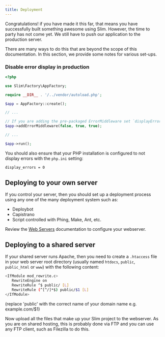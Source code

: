 ```yaml
---
title: Deployment
---
```

Congratulations! 
if you have made it this far, that means you have successfully built something awesome using Slim. 
However, the time to party has not come yet. 
We still have to push our application to the production server.

There are many ways to do this that are beyond the scope of this documentation. 
In this section, we provide some notes for various set-ups.

### Disable error display in production

```php
<?php

use Slim\Factory\AppFactory;

require __DIR__ . '/../vendor/autoload.php';

$app = AppFactory::create();

// ...

// If you are adding the pre-packaged ErrorMiddleware set `displayErrorDetails` to `false`
$app->addErrorMiddleware(false, true, true);

// ...

$app->run();
```

You should also ensure that your PHP installation is configured to not display errors with the `php.ini` setting:

```bash
display_errors = 0
```

## Deploying to your own server

If you control your server, then you should set up a deployment process using any one of the many deployment system such as:

* Deploybot
* Capistrano
* Script controlled with Phing, Make, Ant, etc.

Review the [Web Servers](/docs/v4/start/web-servers.html) documentation to configure your webserver.

## Deploying to a shared server

If your shared server runs Apache, then you need to create a `.htaccess` file in your web server root directory (usually named `htdocs`, `public`, `public_html` or `www`) with the following content:

```bash
<IfModule mod_rewrite.c>
   RewriteEngine on
   RewriteRule ^$ public/ [L]
   RewriteRule (^[^/]*$) public/$1 [L]
</IfModule>
```

(replace 'public' with the correct name of your domain name e.g. example.com/$1)

Now upload all the files that make up your Slim project to the webserver. 
As you are on shared hosting, this is probably done via FTP and you can use any FTP client, such as Filezilla to do this.
